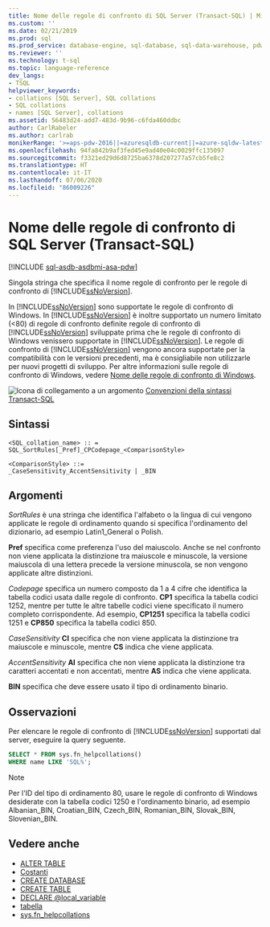 ```yaml
---
title: Nome delle regole di confronto di SQL Server (Transact-SQL) | Microsoft Docs
ms.custom: ''
ms.date: 02/21/2019
ms.prod: sql
ms.prod_service: database-engine, sql-database, sql-data-warehouse, pdw
ms.reviewer: ''
ms.technology: t-sql
ms.topic: language-reference
dev_langs:
- TSQL
helpviewer_keywords:
- collations [SQL Server], SQL collations
- SQL collations
- names [SQL Server], collations
ms.assetid: 56483d24-add7-483d-9b96-c6fda460ddbc
author: CarlRabeler
ms.author: carlrab
monikerRange: '>=aps-pdw-2016||=azuresqldb-current||=azure-sqldw-latest||>=sql-server-2016||=sqlallproducts-allversions||>=sql-server-linux-2017||=azuresqldb-mi-current'
ms.openlocfilehash: 94fa842b9af3fed45e9ad40e04c0029ffc135097
ms.sourcegitcommit: f3321ed29d6d8725ba6378d207277a57cb5fe8c2
ms.translationtype: HT
ms.contentlocale: it-IT
ms.lasthandoff: 07/06/2020
ms.locfileid: "86009226"
---
```

# <a name="sql-server-collation-name-transact-sql"></a>Nome delle regole di confronto di SQL Server (Transact-SQL)

[!INCLUDE [sql-asdb-asdbmi-asa-pdw](../../includes/applies-to-version/sql-asdb-asdbmi-asa-pdw.md)]

Singola stringa che specifica il nome regole di confronto per le regole di confronto di [!INCLUDE[ssNoVersion](../../includes/ssnoversion-md.md)].

In [!INCLUDE[ssNoVersion](../../includes/ssnoversion-md.md)] sono supportate le regole di confronto di Windows. In [!INCLUDE[ssNoVersion](../../includes/ssnoversion-md.md)] è inoltre supportato un numero limitato (<80) di regole di confronto definite regole di confronto di [!INCLUDE[ssNoVersion](../../includes/ssnoversion-md.md)] sviluppate prima che le regole di confronto di Windows venissero supportate in [!INCLUDE[ssNoVersion](../../includes/ssnoversion-md.md)]. Le regole di confronto di [!INCLUDE[ssNoVersion](../../includes/ssnoversion-md.md)] vengono ancora supportate per la compatibilità con le versioni precedenti, ma è consigliabile non utilizzarle per nuovi progetti di sviluppo. Per altre informazioni sulle regole di confronto di Windows, vedere [Nome delle regole di confronto di Windows](../../t-sql/statements/windows-collation-name-transact-sql.md).

![Icona di collegamento a un argomento](../../database-engine/configure-windows/media/topic-link.gif "Icona di collegamento a un argomento") [Convenzioni della sintassi Transact-SQL](../../t-sql/language-elements/transact-sql-syntax-conventions-transact-sql.md)

## <a name="syntax"></a>Sintassi

```syntaxsql
<SQL_collation_name> :: =
SQL_SortRules[_Pref]_CPCodepage_<ComparisonStyle>

<ComparisonStyle> ::=
_CaseSensitivity_AccentSensitivity | _BIN
```

## <a name="arguments"></a>Argomenti

*SortRules* è una stringa che identifica l'alfabeto o la lingua di cui vengono applicate le regole di ordinamento quando si specifica l'ordinamento del dizionario, ad esempio Latin1_General o Polish.

**Pref** specifica come preferenza l'uso del maiuscolo. Anche se nel confronto non viene applicata la distinzione tra maiuscole e minuscole, la versione maiuscola di una lettera precede la versione minuscola, se non vengono applicate altre distinzioni.

*Codepage* specifica un numero composto da 1 a 4 cifre che identifica la tabella codici usata dalle regole di confronto. **CP1** specifica la tabella codici 1252, mentre per tutte le altre tabelle codici viene specificato il numero completo corrispondente. Ad esempio, **CP1251** specifica la tabella codici 1251 e **CP850** specifica la tabella codici 850.

*CaseSensitivity*
**CI** specifica che non viene applicata la distinzione tra maiuscole e minuscole, mentre **CS** indica che viene applicata.

*AccentSensitivity*
**AI** specifica che non viene applicata la distinzione tra caratteri accentati e non accentati, mentre **AS** indica che viene applicata.

**BIN** specifica che deve essere usato il tipo di ordinamento binario.

## <a name="remarks"></a>Osservazioni

Per elencare le regole di confronto di [!INCLUDE[ssNoVersion](../../includes/ssnoversion-md.md)] supportati dal server, eseguire la query seguente.

```sql
SELECT * FROM sys.fn_helpcollations()
WHERE name LIKE 'SQL%';
```

> [!NOTE]
> Per l'ID del tipo di ordinamento 80, usare le regole di confronto di Windows desiderate con la tabella codici 1250 e l'ordinamento binario, ad esempio Albanian_BIN, Croatian_BIN, Czech_BIN, Romanian_BIN, Slovak_BIN, Slovenian_BIN.

## <a name="see-also"></a>Vedere anche

- [ALTER TABLE](../../t-sql/statements/alter-table-transact-sql.md)
- [Costanti](../../t-sql/data-types/constants-transact-sql.md)
- [CREATE DATABASE](../../t-sql/statements/create-database-transact-sql.md?view=sql-server-2017)
- [CREATE TABLE](../../t-sql/statements/create-table-transact-sql.md)
- [DECLARE @local_variable](../../t-sql/language-elements/declare-local-variable-transact-sql.md)
- [tabella](../../t-sql/data-types/table-transact-sql.md)
- [sys.fn_helpcollations](../../relational-databases/system-functions/sys-fn-helpcollations-transact-sql.md)
